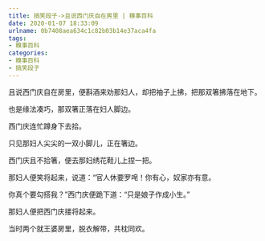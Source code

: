 ```yaml
---
title: 搞笑段子->且说西门庆自在房里 | 糗事百科
date: 2020-01-07 18:33:09
urlname: 0b7408aea634c1c82b03b14e37aca4fa
tags: 
- 糗事百科
categories:
- 糗事百科
- 搞笑段子
---
```

且说西门庆自在房里，便斟酒来劝那妇人，却把袖子上拂，把那双箸拂落在地下。

也是缘法凑巧，那双箸正落在妇人脚边。

西门庆连忙蹲身下去拾。

只见那妇人尖尖的一双小脚儿，正在箸边。

西门庆且不拾箸，便去那妇绣花鞋儿上捏一把。

那妇人便笑将起来，说道：“官人休要罗唣！你有心，奴家亦有意。

你真个要勾搭我？”西门庆便跪下道：“只是娘子作成小生。”

那妇人便把西门庆搂将起来。

当时两个就王婆房里，脱衣解带，共枕同欢。


